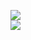 [![](https://img.shields.io/badge/Made%20With-Github%20Spray-lightgrey.svg?style=for-the-badge&logo=github)](https://github.com/Annihil/github-spray#19381)  
[![](https://i.imgur.com/2DrTn0Z.gif)](https://github.com/Annihil/github-spray)
